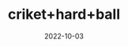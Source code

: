 ---
title: 'criket+hard+ball'
date: '2022-10-03' 
metatag: '' 
inventory: '1' 
draft: false 
# meta description 
shortDescripton: ''
description: 'sports'
longdescription: ''
featured: True
# product Price
price: '2500.0'
# Product Short Description
shortDescription: ''
productID: 'BFE2AD39-3A3F-ED11-996A-005056B3A416'
type: 'products'
category: 'sports' 
thumnailproduct: 'https://eraconnect.blob.core.windows.net/product-images/bestofall/3e616abe-187c-44e6-891e-07df542adc96.webp' 
images:
  - image: 'https://eraconnect.blob.core.windows.net/product-images/bestofall/3e616abe-187c-44e6-891e-07df542adc96.webp'  
  - image: 'https://eraconnect.blob.core.windows.net/product-images/bestofall/86d7cece-7531-4dac-a22f-12cf13e1b898.webp'  
Variants:
---